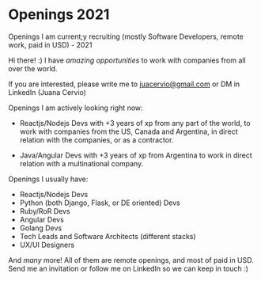 # Openings 2021
Openings I am current;y recruiting (mostly Software Developers, remote work, paid in USD) - 2021


Hi there! :) I have *amazing opportunities* to work with companies from all over the world. 

If you are interested, please write me to juacervio@gmail.com or DM in LinkedIn (Juana Cervio)

Openings I am actively looking right now:

* Reactjs/Nodejs Devs with +3 years of xp from any part of the world, to work with companies from the US, Canada and Argentina, in direct relation with the companies, or as a contractor. 

* Java/Angular Devs with +3 years of xp from Argentina to work in direct relation with a multinational company. 


Openings I usually have: 

* Reactjs/Nodejs Devs
* Python (both Django, Flask, or DE oriented) Devs
* Ruby/RoR Devs 
* Angular Devs
* Golang Devs
* Tech Leads and Software Architects (different stacks) 
* UX/UI Designers 

And *many* more! All of them are remote openings, and most of paid in USD. Send me an invitation or follow me on LinkedIn so we can keep in touch :)
